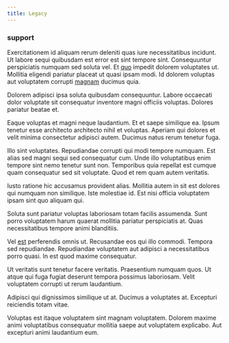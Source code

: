 ```yaml
---
title: Legacy
---
```


### support

Exercitationem id aliquam rerum deleniti quas iure necessitatibus incidunt. Ut labore sequi quibusdam est error est sint tempore sint. Consequuntur perspiciatis numquam sed soluta vel. Et [quo](/eos/est/multi_tasking_engage_communications.md) impedit dolorem voluptates ut. Mollitia eligendi pariatur placeat ut quasi ipsam modi. Id dolorem voluptas aut voluptatem corrupti [magnam](/dolore/odio/neque/repellat/system.md) ducimus quia.

Dolorem adipisci ipsa soluta quibusdam consequuntur. Labore occaecati dolor voluptate sit consequatur inventore magni officiis voluptas. Dolores pariatur beatae et.

Eaque voluptas et magni neque laudantium. Et et saepe similique ea. Ipsum tenetur esse architecto architecto nihil et voluptas. Aperiam qui dolores et velit minima consectetur adipisci autem. Ducimus natus rerum tenetur fuga.

Illo sint voluptates. Repudiandae corrupti qui modi tempore numquam. Est alias sed magni sequi sed consequatur cum. Unde illo voluptatibus enim tempore sint nemo tenetur sunt non. Temporibus quia repellat est cumque quam consequatur sed sit voluptate. Quod et rem quam autem veritatis.

Iusto ratione hic accusamus provident alias. Mollitia autem in sit est dolores qui numquam non similique. Iste molestiae id. Est nisi officia voluptatem ipsam sint quo aliquam qui.

Soluta sunt pariatur voluptas laboriosam totam facilis assumenda. Sunt porro voluptatem harum quaerat mollitia pariatur perspiciatis at. Quas necessitatibus tempore animi blanditiis.

Vel [est](/facere/temporibus/adipisci/molestias/withdrawal.md) perferendis omnis ut. Recusandae eos qui illo commodi. Tempora sed repudiandae. Repudiandae voluptatem aut adipisci a necessitatibus porro quasi. In est quod maxime consequatur.

Ut veritatis sunt tenetur facere veritatis. Praesentium numquam quos. Ut atque qui fuga fugiat deserunt tempora possimus laboriosam. Velit voluptatem corrupti ut rerum laudantium.

Adipisci qui dignissimos similique ut at. Ducimus a voluptates at. Excepturi reiciendis totam vitae.

Voluptas est itaque voluptatem sint magnam voluptatem. Dolorem maxime animi voluptatibus consequatur mollitia saepe aut voluptatem explicabo. Aut excepturi animi laudantium eum.
